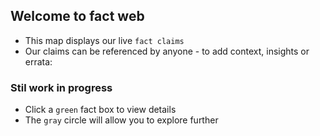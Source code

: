 ## Welcome to fact web

- This map displays our live `fact claims`
- Our claims can be referenced by anyone - to add context, insights or errata:


### Stil work in progress

- Click a `green` fact box to view details
- The `gray` circle will allow you to explore further
